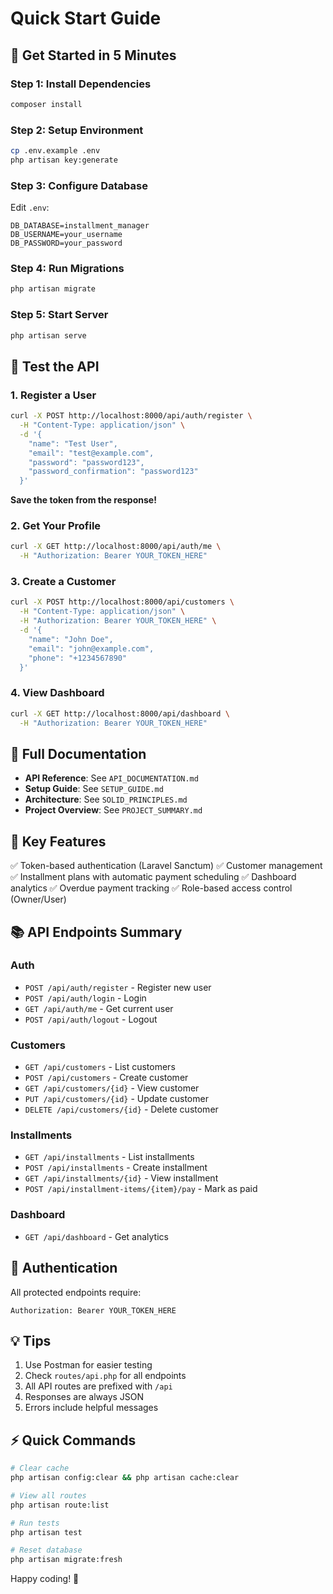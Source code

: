 # Quick Start Guide

## 🚀 Get Started in 5 Minutes

### Step 1: Install Dependencies

```bash
composer install
```

### Step 2: Setup Environment

```bash
cp .env.example .env
php artisan key:generate
```

### Step 3: Configure Database

Edit `.env`:

```env
DB_DATABASE=installment_manager
DB_USERNAME=your_username
DB_PASSWORD=your_password
```

### Step 4: Run Migrations

```bash
php artisan migrate
```

### Step 5: Start Server

```bash
php artisan serve
```

## 🧪 Test the API

### 1. Register a User

```bash
curl -X POST http://localhost:8000/api/auth/register \
  -H "Content-Type: application/json" \
  -d '{
    "name": "Test User",
    "email": "test@example.com",
    "password": "password123",
    "password_confirmation": "password123"
  }'
```

**Save the token from the response!**

### 2. Get Your Profile

```bash
curl -X GET http://localhost:8000/api/auth/me \
  -H "Authorization: Bearer YOUR_TOKEN_HERE"
```

### 3. Create a Customer

```bash
curl -X POST http://localhost:8000/api/customers \
  -H "Content-Type: application/json" \
  -H "Authorization: Bearer YOUR_TOKEN_HERE" \
  -d '{
    "name": "John Doe",
    "email": "john@example.com",
    "phone": "+1234567890"
  }'
```

### 4. View Dashboard

```bash
curl -X GET http://localhost:8000/api/dashboard \
  -H "Authorization: Bearer YOUR_TOKEN_HERE"
```

## 📖 Full Documentation

-   **API Reference**: See `API_DOCUMENTATION.md`
-   **Setup Guide**: See `SETUP_GUIDE.md`
-   **Architecture**: See `SOLID_PRINCIPLES.md`
-   **Project Overview**: See `PROJECT_SUMMARY.md`

## 🎯 Key Features

✅ Token-based authentication (Laravel Sanctum)
✅ Customer management
✅ Installment plans with automatic payment scheduling
✅ Dashboard analytics
✅ Overdue payment tracking
✅ Role-based access control (Owner/User)

## 📚 API Endpoints Summary

### Auth

-   `POST /api/auth/register` - Register new user
-   `POST /api/auth/login` - Login
-   `GET /api/auth/me` - Get current user
-   `POST /api/auth/logout` - Logout

### Customers

-   `GET /api/customers` - List customers
-   `POST /api/customers` - Create customer
-   `GET /api/customers/{id}` - View customer
-   `PUT /api/customers/{id}` - Update customer
-   `DELETE /api/customers/{id}` - Delete customer

### Installments

-   `GET /api/installments` - List installments
-   `POST /api/installments` - Create installment
-   `GET /api/installments/{id}` - View installment
-   `POST /api/installment-items/{item}/pay` - Mark as paid

### Dashboard

-   `GET /api/dashboard` - Get analytics

## 🔐 Authentication

All protected endpoints require:

```
Authorization: Bearer YOUR_TOKEN_HERE
```

## 💡 Tips

1. Use Postman for easier testing
2. Check `routes/api.php` for all endpoints
3. All API routes are prefixed with `/api`
4. Responses are always JSON
5. Errors include helpful messages

## ⚡ Quick Commands

```bash
# Clear cache
php artisan config:clear && php artisan cache:clear

# View all routes
php artisan route:list

# Run tests
php artisan test

# Reset database
php artisan migrate:fresh
```

Happy coding! 🎉
